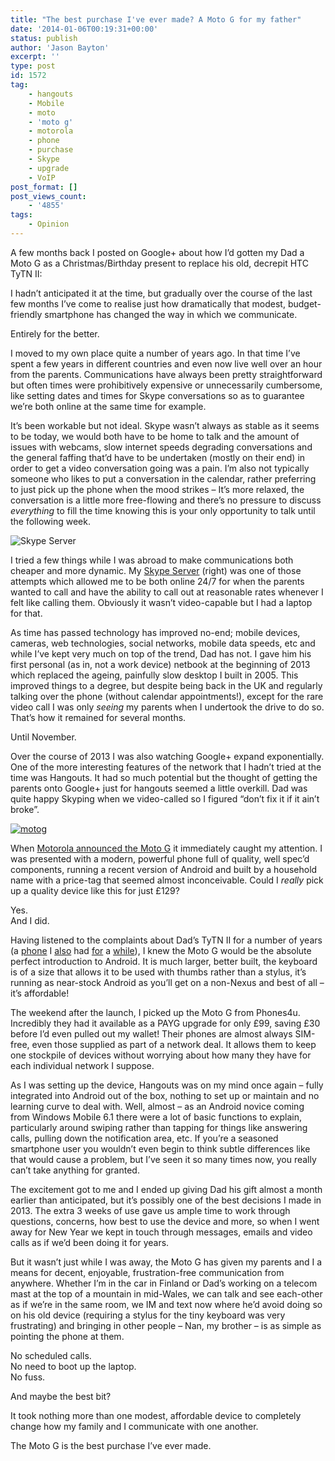 ```yaml
---
title: "The best purchase I've ever made? A Moto G for my father"
date: '2014-01-06T00:19:31+00:00'
status: publish
author: 'Jason Bayton'
excerpt: ''
type: post
id: 1572
tag:
    - hangouts
    - Mobile
    - moto
    - 'moto g'
    - motorola
    - phone
    - purchase
    - Skype
    - upgrade
    - VoIP
post_format: []
post_views_count:
    - '4855'
tags:
    - Opinion
---
```

A few months back I posted on Google+ about how I’d gotten my Dad a Moto G as a Christmas/Birthday present to replace his old, decrepit HTC TyTN II:

I hadn’t anticipated it at the time, but gradually over the course of the last few months I’ve come to realise just how dramatically that modest, budget-friendly smartphone has changed the way in which we communicate.

Entirely for the better.

I moved to my own place quite a number of years ago. In that time I’ve spent a few years in different countries and even now live well over an hour from the parents. Communications have always been pretty straightforward but often times were prohibitively expensive or unnecessarily cumbersome, like setting dates and times for Skype conversations so as to guarantee we’re both online at the same time for example.

It’s been workable but not ideal. Skype wasn’t always as stable as it seems to be today, we would both have to be home to talk and the amount of issues with webcams, slow internet speeds degrading conversations and the general faffing that’d have to be undertaken (mostly on their end) in order to get a video conversation going was a pain. I’m also not typically someone who likes to put a conversation in the calendar, rather preferring to just pick up the phone when the mood strikes – It’s more relaxed, the conversation is a little more free-flowing and there’s no pressure to discuss *everything* to fill the time knowing this is your only opportunity to talk until the following week.

![Skype Server](https://cdn.bayton.org/uploads/2014/01/IMG_0836Medium-1-225x300.jpg)

I tried a few things while I was abroad to make communications both cheaper and more dynamic. My [Skype Server](/2009/08/skype/ "Skype servers, the permanent free communicator") (right) was one of those attempts which allowed me to be both online 24/7 for when the parents wanted to call and have the ability to call out at reasonable rates whenever I felt like calling them. Obviously it wasn’t video-capable but I had a laptop for that.

As time has passed technology has improved no-end; mobile devices, cameras, web technologies, social networks, mobile data speeds, etc and while I’ve kept very much on top of the trend, Dad has not. I gave him his first personal (as in, not a work device) netbook at the beginning of 2013 which replaced the ageing, painfully slow desktop I built in 2005. This improved things to a degree, but despite being back in the UK and regularly talking over the phone (without calendar appointments!), except for the rare video call I was only *seeing* my parents when I undertook the drive to do so. That’s how it remained for several months.

Until November.

Over the course of 2013 I was also watching Google+ expand exponentially. One of the more interesting features of the network that I hadn’t tried at the time was Hangouts. It had so much potential but the thought of getting the parents onto Google+ just for hangouts seemed a little overkill. Dad was quite happy Skyping when we video-called so I figured “don’t fix it if it ain’t broke”.

[![motog](https://cdn.bayton.org/uploads/2014/01/motog-300x300.jpg)](https://cdn.bayton.org/uploads/2014/01/motog.jpg)

When [Motorola announced the Moto G](https://motorola-blog.blogspot.co.uk/2013/11/introducing-moto-g-exceptional-phone-at.html) it immediately caught my attention. I was presented with a modern, powerful phone full of quality, well spec’d components, running a recent version of Android and built by a household name with a price-tag that seemed almost inconceivable. Could I *really* pick up a quality device like this for just £129?

Yes.  
And I did.

Having listened to the complaints about Dad’s TyTN II for a number of years (a [phone](/2010/04/skype-for-wm-alternatives/ "Skype for WM alternatives") I [also](/2010/08/completing-the-buzz-experience-for-google-maps-mobile/ "Completing the Buzz experience for Google Maps Mobile") had [for](/2010/03/buzz-on-unsupported-mobiles/ "Buzz on unsupported mobiles") a [while](/2010/04/update-buzz-on-windows-mobile/ "Update: Buzz on Windows Mobile")), I knew the Moto G would be the absolute perfect introduction to Android. It is much larger, better built, the keyboard is of a size that allows it to be used with thumbs rather than a stylus, it’s running as near-stock Android as you’ll get on a non-Nexus and best of all – it’s affordable!

The weekend after the launch, I picked up the Moto G from Phones4u. Incredibly they had it available as a PAYG upgrade for only £99, saving £30 before I’d even pulled out my wallet! Their phones are almost always SIM-free, even those supplied as part of a network deal. It allows them to keep one stockpile of devices without worrying about how many they have for each individual network I suppose.

As I was setting up the device, Hangouts was on my mind once again – fully integrated into Android out of the box, nothing to set up or maintain and no learning curve to deal with. Well, almost – as an Android novice coming from Windows Mobile 6.1 there were a lot of basic functions to explain, particularly around swiping rather than tapping for things like answering calls, pulling down the notification area, etc. If you’re a seasoned smartphone user you wouldn’t even begin to think subtle differences like that would cause a problem, but I’ve seen it so many times now, you really can’t take anything for granted.

The excitement got to me and I ended up giving Dad his gift almost a month earlier than anticipated, but it’s possibly one of the best decisions I made in 2013. The extra 3 weeks of use gave us ample time to work through questions, concerns, how best to use the device and more, so when I went away for New Year we kept in touch through messages, emails and video calls as if we’d been doing it for years.

But it wasn’t just while I was away, the Moto G has given my parents and I a means for decent, enjoyable, frustration-free communication from anywhere. Whether I’m in the car in Finland or Dad’s working on a telecom mast at the top of a mountain in mid-Wales, we can talk and see each-other as if we’re in the same room, we IM and text now where he’d avoid doing so on his old device (requiring a stylus for the tiny keyboard was very frustrating) and bringing in other people – Nan, my brother – is as simple as pointing the phone at them.

No scheduled calls.  
No need to boot up the laptop.  
No fuss.

And maybe the best bit?

It took nothing more than one modest, affordable device to completely change how my family and I communicate with one another.

The Moto G is the best purchase I’ve ever made.